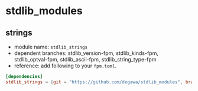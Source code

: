 # stdlib_modules
## strings
- module name: `stdlib_strings`
- dependent branches: stdlib_version-fpm, stdlib_kinds-fpm, stdlib_optval-fpm, stdlib_ascii-fpm, stdlib_string_type-fpm
- reference: add following to your `fpm.toml`.

```toml
[dependencies]
stdlib_strings = {git = "https://github.com/degawa/stdlib_modules", branch="stdlib_strings-fpm"}
```
